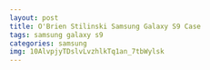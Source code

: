```yaml
---
layout: post
title: O'Brien Stilinski Samsung Galaxy S9 Case
tags: samsung galaxy s9
categories: samsung
img: 10AlvpjyTDslvLvzhlkTq1an_7tbWylsk
---
```

